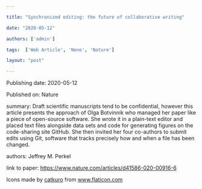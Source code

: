 ---
title: "Synchronized editing: the future of collaborative writing"
date: "2020-05-12"
authors: ['admin']
tags:  ['Web Article', 'None', 'Nature']
layout: "post"
---
Publishing date: 2020-05-12

Published on: Nature

summary: Draft scientific manuscripts tend to be confidential, however this article presents the approach of Olga Botvinnik who managed her paper like a piece of open-source software. She wrote it in a plain-text editor and placed text files alongside data sets and code for generating figures on the code-sharing site GitHub. She then invited her four co-authors to submit edits using Git, software that tracks precisely how and when a file has been changed. 

authors: Jeffrey M. Perkel

link to paper: https://www.nature.com/articles/d41586-020-00916-6

Icons made by <a href="https://www.flaticon.com/free-icon/bookshelves_3576884" title="catkuro">catkuro</a> from <a href="https://www.flaticon.com/" title="Flaticon"> www.flaticon.com</a>